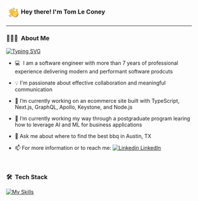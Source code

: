 ### <img alt="Hand Waving" src="./hand_wave.gif" width='40' align="center"/>Hey there! I'm Tom Le Coney

---

### 👨🏻‍💻 &nbsp;About Me

[![Typing SVG](https://readme-typing-svg.demolab.com?font=Fira+Code&pause=2000&color=F72C6B&width=435&lines=Self-taught+engineer+%26+avid+reader;Full-stack+web+and+app+developer;Always+learning+new+things)](https://git.io/typing-svg)

- 💻 &nbsp;I am a software engineer with more than 7 years of professional experience delivering modern and performant software prodcuts

- 💡&nbsp;I'm passionate about effective collaboration and meaningful communication
- 🔭&nbsp;I’m currently working on an ecommerce site built with TypeScript, Next.js, GraphQL, Apollo, Keystone, and Node.js
- 🌱&nbsp;I’m currently working my way through a postgraduate program learing how to leverage AI and ML for business applications
- 💬&nbsp;Ask me about where to find the best bbq in Austin, TX
- 📫&nbsp;For more information or to reach me: [![Linkedin](https://i.stack.imgur.com/gVE0j.png) LinkedIn](https://www.linkedin.com/in/tomleconey/)
<br>

### 🛠 &nbsp;Tech Stack

[![My Skills](https://skillicons.dev/icons?i=js,ts,react,redux,nodejs,nextjs,html,css,graphql,mongodb,postgres,apollo,docker,azure,cs,scala,py,ai,tensorflow,stackoverflow&perline=20)](https://skillicons.dev)



<!--
**theTSLC/theTSLC** is a ✨ _special_ ✨ repository because its `README.md` (this file) appears on your GitHub profile.

- 📫 How to reach me: ... [![Linkedin](https://i.stack.imgur.com/gVE0j.png) LinkedIn](https://www.linkedin.com/in/tomleconey/)

-->
